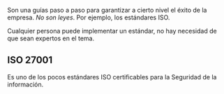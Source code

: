 Son una guías paso a paso para garantizar a cierto nivel el éxito de la empresa. *No son leyes*. Por ejemplo, los estándares ISO. 

Cualquier persona puede implementar un estándar, no hay necesidad de que sean expertos en el tema.

## ISO 27001
Es uno de los pocos estándares ISO certificables para la Seguridad de la información. 